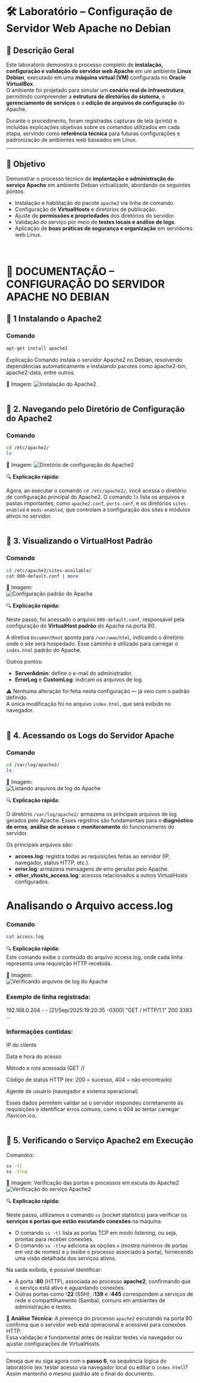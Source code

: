 # 🛠️ Laboratório – Configuração de Servidor Web Apache no Debian

## 📘 Descrição Geral

Este laboratório demonstra o processo completo de **instalação, configuração e validação do servidor web Apache** em um ambiente **Linux Debian**, executado em uma **máquina virtual (VM)** configurada no **Oracle VirtualBox**.  
O ambiente foi projetado para simular um **cenário real de infraestrutura**, permitindo compreender a **estrutura de diretórios do sistema**, o **gerenciamento de serviços** e a **edição de arquivos de configuração** do Apache.  

Durante o procedimento, foram registradas capturas de tela (prints) e incluídas explicações objetivas sobre os comandos utilizados em cada etapa, servindo como **referência técnica** para futuras configurações e padronização de ambientes web baseados em Linux.

---

## 🎯 Objetivo

Demonstrar o processo técnico de **implantação e administração do serviço Apache** em ambiente Debian virtualizado, abordando os seguintes pontos:  
- Instalação e habilitação do pacote `apache2` via linha de comando.  
- Configuração de **VirtualHosts** e diretórios de publicação.  
- Ajuste de **permissões e propriedades** dos diretórios do servidor.  
- Validação do serviço por meio de **testes locais e análise de logs**.  
- Aplicação de **boas práticas de segurança e organização** em servidores web Linux.  
<br><br>


# 🧾 DOCUMENTAÇÃO – CONFIGURAÇÃO DO SERVIDOR APACHE NO DEBIAN 
## 🔹 1 Instalando o Apache2

### Comando

```bash
apt-get install apache2
````
Explicação
Comando instala o servidor Apache2 no Debian, resolvendo dependências automaticamente e instalando pacotes como apache2-bin, apache2-data, entre outros.

📸 Imagem: 
![Instalação do Apache2](./imagens/instalacao-apache2.png)
<br><br>

## 🔹 2. Navegando pelo Diretório de Configuração do Apache2

### Comando

```bash
cd /etc/apache2/
ls
````

📸 Imagem:
![Diretório de configuração do Apache2](./imagens/diretorio-apache2.png)

🔍 **Explicação rápida:**  

Agora, ao executar o comando `cd /etc/apache2/`, você acessa o diretório de configuração principal do Apache2. O comando `ls` lista os arquivos e pastas importantes, como `apache2.conf`, `ports.conf`, e os 
diretórios `sites-enabled` e `mods-enabled`, que controlam a configuração dos sites e módulos ativos no servidor.
<br><br>

## 🔹 3. Visualizando o VirtualHost Padrão

### Comando

```bash
cd /etc/apache2/sites-available/
cat 000-default.conf | more
````

📸 Imagem:  
![Configuração padrão do Apache](./imagens/000-default-conf.png)

🔍 **Explicação rápida:**  

Neste passo, foi acessado o arquivo `000-default.conf`, responsável pela configuração do **VirtualHost padrão** do Apache na porta 80.

A diretiva `DocumentRoot` aponta para `/var/www/html`, indicando o diretório onde o site será hospedado. Esse caminho é utilizado para carregar o `index.html` padrão do Apache.

Outros pontos:

- **ServerAdmin**: define o e-mail do administrador.  
- **ErrorLog** e **CustomLog**: indicam os arquivos de log.

⚠️ Nenhuma alteração foi feita nesta configuração — já veio com o padrão definido.  
A única modificação foi no arquivo `index.html`, que será exibido no navegador.
<br><br>


## 🔹 4. Acessando os Logs do Servidor Apache

### Comando

```bash
cd /var/log/apache2/
ls
````

📸 Imagem:  
![Listando arquivos de log do Apache](./imagens/apache2-logs.png)

🔍 **Explicação rápida:**  

O diretório `/var/log/apache2/` armazena os principais arquivos de log gerados pelo Apache. Esses registros são fundamentais para o **diagnóstico de erros**, **análise de acesso** e **monitoramento** do funcionamento do servidor.

Os principais arquivos são:

- **access.log**: registra todas as requisições feitas ao servidor (IP, navegador, status HTTP, etc.).
- **error.log**: armazena mensagens de erro geradas pelo Apache.
- **other_vhosts_access.log**: acessos relacionados a outros VirtualHosts configurados.

# Analisando o Arquivo access.log

### Comando

```bash
cat access.log
````

🔍 **Explicação rápida:**  
Este comando exibe o conteúdo do arquivo access.log, onde cada linha representa uma requisição HTTP recebida.

📸 Imagem:  
![Verificando arquivos de log do Apache](./imagens/verificando_apache2-logs.png)

### Exemplo de linha registrada:
192.168.0.204 - - [21/Sep/2025:19:20:35 -0300] "GET / HTTP/1.1" 200 3383 ...

### Informações contidas:

IP do cliente

Data e hora do acesso

Método e rota acessada (GET /)

Código de status HTTP (ex: 200 = sucesso, 404 = não encontrado)

Agente de usuário (navegador e sistema operacional)

Esses dados permitem validar se o servidor respondeu corretamente às requisições e identificar erros comuns, como o 404 ao tentar carregar /favicon.ico.
<br><br>


## 🔹 5. Verificando o Serviço Apache2 em Execução

Comandos:
```bash
ss -tl
ss -tlnp
````


📸 Imagem: Verificação das portas e processos em escuta do Apache2  
![Verificação do serviço Apache2](imagens/verificando_apache2-logs.png)

🔍 **Explicação rápida:**

Neste passo, utilizamos o comando `ss` (socket statistics) para verificar os **serviços e portas que estão escutando conexões** na máquina.

- O comando `ss -tl` lista as portas TCP em modo *listening*, ou seja, prontas para receber conexões.
- O comando `ss -tlnp` adiciona as opções `n` (mostra números de portas em vez de nomes) e `p` (exibe o processo associado à porta), fornecendo uma visão detalhada dos serviços ativos.

Na saída exibida, é possível identificar:

- A porta **:80** (HTTP), associada ao processo **apache2**, confirmando que o serviço está ativo e aguardando conexões.
- Outras portas como **:22** (SSH), **:139** e **:445** correspondem a serviços de rede e compartilhamento (Samba), comuns em ambientes de administração e testes.

🧠 **Análise Técnica:**
A presença do processo `apache2` escutando na porta 80 confirma que o servidor web está operacional e acessível para conexões HTTP.  
Essa validação é fundamental antes de realizar testes via navegador ou ajustar configurações de VirtualHosts.

---

Deseja que eu siga agora com o **passo 6**, na sequência lógica do laboratório (ex: testar acesso via navegador local ou editar o `index.html`)?  
Assim mantenho o mesmo padrão até o final do documento.



